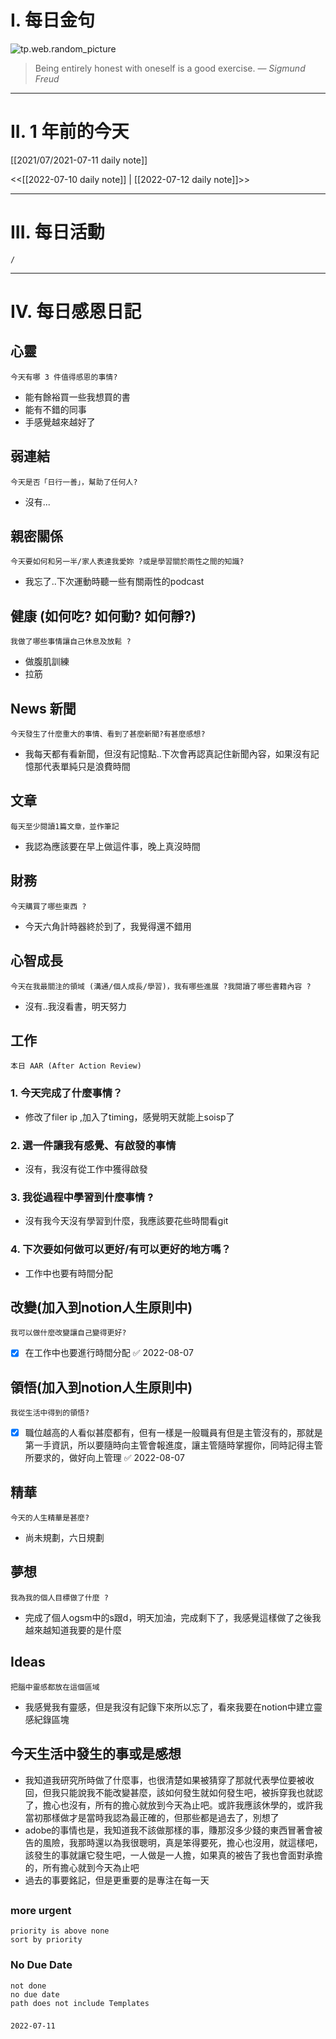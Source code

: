 # I. 每日金句
![tp.web.random_picture](https://images.unsplash.com/photo-1655921454192-cfade6dbf3c1?crop=entropy&cs=tinysrgb&fit=crop&fm=jpg&h=1080&ixid=MnwxfDB8MXxyYW5kb218MHx8fHx8fHx8MTY1NzQ5NjUyMA&ixlib=rb-1.2.1&q=80&w=1920) <br>
> Being entirely honest with oneself is a good exercise.
> — <cite>Sigmund Freud</cite>

---

# II. 1 年前的今天
[[2021/07/2021-07-11 daily note]]

<<[[2022-07-10 daily note]] | [[2022-07-12 daily note]]>>

---
# III. 每日活動
```ActivityHistory
/

```

---
# IV. 每日感恩日記
## 心靈
```note-brown
今天有哪 3 件值得感恩的事情?
```
- 能有餘裕買一些我想買的書
- 能有不錯的同事
- 手感覺越來越好了

## 弱連結
```note-brown
今天是否「日行一善」，幫助了任何人?
```
- 沒有...

## 親密關係
```note-brown
今天要如何和另一半/家人表達我愛妳 ?或是學習關於兩性之間的知識?
```
- 我忘了..下次運動時聽一些有關兩性的podcast

## 健康 (如何吃? 如何動? 如何靜?)
```note-brown
我做了哪些事情讓自己休息及放鬆 ?
```
- 做腹肌訓練
- 拉筋

## News 新聞
```note-brown
今天發生了什麼重大的事情、看到了甚麼新聞?有甚麼感想?
```
- 我每天都有看新聞，但沒有記憶點..下次會再認真記住新聞內容，如果沒有記憶那代表單純只是浪費時間

## 文章
```note-brown
每天至少閱讀1篇文章，並作筆記
```
- 我認為應該要在早上做這件事，晚上真沒時間
## 財務
```note-brown
今天購買了哪些東西 ?
```
- 今天六角計時器終於到了，我覺得還不錯用

## 心智成長
```note-brown
今天在我最關注的領域 (溝通/個人成長/學習)，我有哪些進展 ?我閱讀了哪些書籍內容 ?
```
- 沒有..我沒看書，明天努力

## 工作
```note-brown
本日 AAR (After Action Review)
```

### 1. 今天完成了什麼事情？ 
- 修改了filer ip ,加入了timing，感覺明天就能上soisp了

### 2. 選一件讓我有感覺、有啟發的事情 
- 沒有，我沒有從工作中獲得啟發

### 3. 我從過程中學習到什麼事情 ? 
- 沒有我今天沒有學習到什麼，我應該要花些時間看git

### 4. 下次要如何做可以更好/有可以更好的地方嗎？
- 工作中也要有時間分配

## 改變(加入到notion人生原則中)
```note-brown
我可以做什麼改變讓自己變得更好?
```
- [x] 在工作中也要進行時間分配 ✅ 2022-08-07

## 領悟(加入到notion人生原則中)
```note-brown
我從生活中得到的領悟?
```
- [x] 職位越高的人看似甚麼都有，但有一樣是一般職員有但是主管沒有的，那就是第一手資訊，所以要隨時向主管會報進度，讓主管隨時掌握你，同時記得主管所要求的，做好向上管理 ✅ 2022-08-07

## 精華
```note-brown
今天的人生精華是甚麼?
```
- 尚未規劃，六日規劃

## 夢想
```note-brown
我為我的個人目標做了什麼 ?
```
- 完成了個人ogsm中的s跟d，明天加油，完成剩下了，我感覺這樣做了之後我越來越知道我要的是什麼

## Ideas
```note-brown
把腦中靈感都放在這個區域
```
- 我感覺我有靈感，但是我沒有記錄下來所以忘了，看來我要在notion中建立靈感紀錄區塊

## 今天生活中發生的事或是感想
- 我知道我研究所時做了什麼事，也很清楚如果被猜穿了那就代表學位要被收回，但我只能說我不能改變甚麼，該如何發生就如何發生吧，被拆穿我也就認了，擔心也沒有，所有的擔心就放到今天為止吧。或許我應該休學的，或許我當初那樣做才是當時我認為最正確的，但那些都是過去了，別想了
- adobe的事情也是，我知道我不該做那樣的事，賺那沒多少錢的東西冒著會被告的風險，我那時還以為我很聰明，真是笨得要死，擔心也沒用，就這樣吧，該發生的事就讓它發生吧，一人做是一人擔，如果真的被告了我也會面對承擔的，所有擔心就到今天為止吧
- 過去的事要銘記，但是更重要的是專注在每一天

##  
### more urgent
```
priority is above none
sort by priority
```
### No Due Date
```
not done
no due date
path does not include Templates
```

### 

```
2022-07-11
```